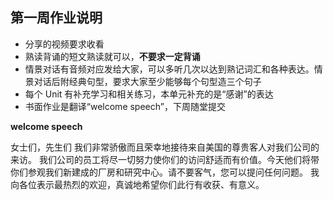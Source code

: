 ## 第一周作业说明

* 分享的视频要求收看
* 熟读背诵的短文熟读就可以，**不要求一定背诵**
* 情景对话有音频对应发给大家，可以多听几次以达到熟记词汇和各种表达。情景对话后附经典句型，要求大家至少能够每个句型造三个句子
* 每个 Unit 有补充学习和相关练习，本单元补充的是“感谢”的表达
* 书面作业是翻译“welcome speech”，下周随堂提交

**welcome speech**

女士们，先生们
我们非常骄傲而且荣幸地接待来自美国的尊贵客人对我们公司的来访。
我们公司的员工将尽一切努力使你们的访问舒适而有价值。今天他们将带你们参观我们新建成的厂房和研究中心。请不要客气，您可以提问任何问题。
我向各位表示最热烈的欢迎，真诚地希望你们此行有收获、有意义。
